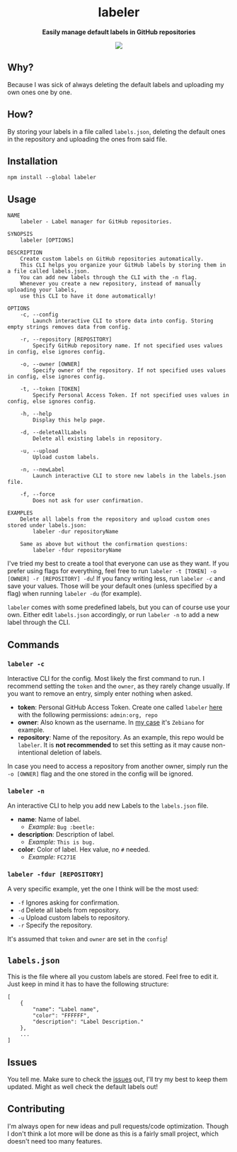 <div align="center">
	<!-- <img src="Stuff/AppIcon-readme.png" width="200" height="200"> -->
	<h1>labeler</h1>
	<p>
		<b>Easily manage default labels in GitHub repositories</b>
	</p>

  <!-- Badges -->
  <a href="#usage" alt="CLI Status"><img src="https://img.shields.io/badge/CLI-Passing-green.svg"></img></a>
  <!-- <a href="#issues" alt="CLI Status"><img src="https://img.shields.io/badge/CLI-Partial-orange.svg"></img></a> -->
  <!-- <a href="#issues" alt="CLI Status"><img src="https://img.shields.io/badge/CLI-Failing-red.svg"></img></a> -->
</div>

<!-- Uncomment the following quote whenever the CLI is Failing -->
<!-- > Reason to why its failing here. -->

## Why?
Because I was sick of always deleting the default labels and uploading my own ones one by one.

## How?
By storing your labels in a file called `labels.json`, deleting the default ones in the repository and uploading the ones from said file.

## Installation
```
npm install --global labeler
```

## Usage
```
NAME
    labeler - Label manager for GitHub repositories.

SYNOPSIS
    labeler [OPTIONS]

DESCRIPTION
    Create custom labels on GitHub repositories automatically.
    This CLI helps you organize your GitHub labels by storing them in a file called labels.json.
    You can add new labels through the CLI with the -n flag.
    Whenever you create a new repository, instead of manually uploading your labels,
    use this CLI to have it done automatically!

OPTIONS
    -c, --config
        Launch interactive CLI to store data into config. Storing empty strings removes data from config.

    -r, --repository [REPOSITORY]
        Specify GitHub repository name. If not specified uses values in config, else ignores config.

    -o, --owner [OWNER]
        Specify owner of the repository. If not specified uses values in config, else ignores config.

    -t, --token [TOKEN]
        Specify Personal Access Token. If not specified uses values in config, else ignores config.

    -h, --help
        Display this help page.

    -d, --deleteAllLabels
        Delete all existing labels in repository.

    -u, --upload
        Upload custom labels.

    -n, --newLabel
        Launch interactive CLI to store new labels in the labels.json file.

    -f, --force
        Does not ask for user confirmation.

EXAMPLES
    Delete all labels from the repository and upload custom ones stored under labels.json:
        labeler -dur repositoryName

    Same as above but without the confirmation questions:
        labeler -fdur repositoryName
```

I've tried my best to create a tool that everyone can use as they want. If you prefer using flags for everything, feel free to run `labeler -t [TOKEN] -o [OWNER] -r [REPOSITORY] -du`! If you fancy writing less, run `labeler -c` and save your values. Those will be your default ones (unless specified by a flag) when running `labeler -du` (for example).

`labeler` comes with some predefined labels, but you can of course use your own. Either edit `labels.json` accordingly, or run `labeler -n` to add a new label through the CLI.

## Commands
### `labeler -c`
Interactive CLI for the config. Most likely the first command to run. I recommend setting the `token` and the `owner`, as they rarely change usually. If you want to remove an entry, simply enter nothing when asked.

- **token**: Personal GitHub Access Token. Create one called `labeler` [here](https://github.com/settings/tokens) with the following permissions: `admin:org, repo`
- **owner**: Also known as the username. In [my case](https://github.com/Zebiano) it's `Zebiano` for example.
- **repository**: Name of the repository. As an example, this repo would be `labeler`. It is **not recommended** to set this setting as it may cause non-intentional deletion of labels.

In case you need to access a repository from another owner, simply run the `-o [OWNER]` flag and the one stored in the config will be ignored.

### `labeler -n`
An interactive CLI to help you add new Labels to the `labels.json` file.

- **name**: Name of label.
  - *Example:* `Bug :beetle:`
- **description**: Description of label.
  - *Example:* `This is bug.`
- **color**: Color of label. Hex value, no `#` needed.
  - *Example:* `FC271E`

### `labeler -fdur [REPOSITORY]`
A very specific example, yet the one I think will be the most used:
- `-f` Ignores asking for confirmation.
- `-d` Delete all labels from repository.
- `-u` Upload custom labels to repository.
- `-r` Specify the repository.

It's assumed that `token` and `owner` are set in the `config`!

## `labels.json`
This is the file where all you custom labels are stored. Feel free to edit it. Just keep in mind it has to have the following structure:
```
[
    {
        "name": "Label name",
        "color": "FFFFFF",
        "description": "Label Description."
    },
    ...
]
```

## Issues
You tell me. Make sure to check the [issues](https://github.com/zebscripts/Labeler/issues) out, I'll try my best to keep them updated. Might as well check the default labels out!

## Contributing
I'm always open for new ideas and pull requests/code optimization. Though I don't think a lot more will be done as this is a fairly small project, which doesn't need too many features.

